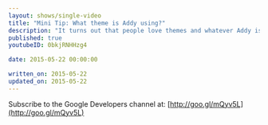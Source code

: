 ```yaml
---
layout: shows/single-video
title: "Mini Tip: What theme is Addy using?"
description: "It turns out that people love themes and whatever Addy is using for Sublime, people love it!  So you have to ask yourself, do you know what theme he’s using?"
published: true
youtubeID: 0bkjRNHHzg4

date: 2015-05-22 00:00:00

written_on: 2015-05-22
updated_on: 2015-05-22
---
```


Subscribe to the Google Developers channel at: [http://goo.gl/mQyv5L](http://goo.gl/mQyv5L)
